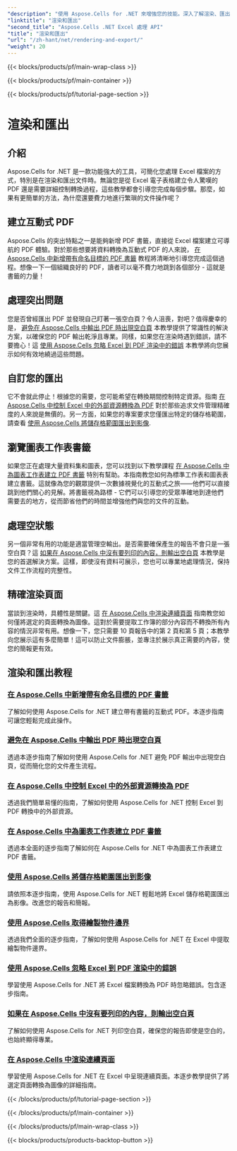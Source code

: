 ```yaml
---
"description": "使用 Aspose.Cells for .NET 來增強您的技能。深入了解渲染、匯出和建立互動式 Excel PDF 文件的教學。"
"linktitle": "渲染和匯出"
"second_title": "Aspose.Cells .NET Excel 處理 API"
"title": "渲染和匯出"
"url": "/zh-hant/net/rendering-and-export/"
"weight": 20
---
```


{{< blocks/products/pf/main-wrap-class >}}

{{< blocks/products/pf/main-container >}}

{{< blocks/products/pf/tutorial-page-section >}}

# 渲染和匯出

## 介紹

Aspose.Cells for .NET 是一款功能強大的工具，可簡化您處理 Excel 檔案的方式，特別是在渲染和匯出文件時。無論您是從 Excel 電子表格建立令人驚嘆的 PDF 還是需要詳細控制轉換過程，這些教學都會引導您完成每個步驟。那麼，如果有更簡單的方法，為什麼還要費力地進行繁瑣的文件操作呢？

## 建立互動式 PDF

Aspose.Cells 的突出特點之一是能夠新增 PDF 書籤，直接從 Excel 檔案建立可導航的 PDF 體驗。對於那些想要將資料轉換為互動式 PDF 的人來說， [在 Aspose.Cells 中新增帶有命名目標的 PDF 書籤](./add-pdf-bookmarks/) 教程將清晰地引導您完成這個過程。想像一下一個組織良好的 PDF，讀者可以毫不費力地跳到各個部分 - 這就是書籤的力量！

## 處理突出問題

您是否曾經匯出 PDF 並發現自己盯著一張空白頁？令人沮喪，對吧？值得慶幸的是， [避免在 Aspose.Cells 中輸出 PDF 時出現空白頁](./avoid-blank-page-in-output-pdf/) 本教學提供了常識性的解決方案，以確保您的 PDF 輸出乾淨且專業。同樣，如果您在渲染時遇到錯誤，請不要擔心！這 [使用 Aspose.Cells 忽略 Excel 到 PDF 渲染中的錯誤](./ignore-errors-while-rendering/) 本教學將向您展示如何有效地繞過這些問題。

## 自訂您的匯出

它不會就此停止！根據您的需要，您可能希望在轉換期間控制特定資源。指南 [在 Aspose.Cells 中控制 Excel 中的外部資源轉換為 PDF](./control-loading-of-external-resources/) 對於那些追求文件管理精確度的人來說是無價的。另一方面，如果您的專案要求您僅匯出特定的儲存格範圍，請查看 [使用 Aspose.Cells 將儲存格範圍匯出到影像](。/export-range-of-cells-to-image/).

## 瀏覽圖表工作表書籤

如果您正在處理大量資料集和圖表，您可以找到以下教學課程 [在 Aspose.Cells 中為圖表工作表建立 PDF 書籤](./create-pdf-bookmark-entry-for-chart-sheet/) 特別有幫助。本指南教您如何為標準工作表和圖表表建立書籤。這就像為您的觀眾提供一次數據視覺化的互動式之旅——他們可以直接跳到他們關心的見解。將書籤視為路標 - 它們可以引導您的受眾準確地到達他們需要去的地方，從而節省他們的時間並增強他們與您的文件的互動。

## 處理空狀態

另一個非常有用的功能是適當管理空輸出。是否需要確保產生的報告不會只是一張空白頁？這 [如果在 Aspose.Cells 中沒有要列印的內容，則輸出空白頁](./output-blank-page-when-nothing-to-print/) 本教學是您的首選解決方案。這樣，即使沒有資料可展示，您也可以專業地處理情況，保持文件工作流程的完整性。

## 精確渲染頁面

當談到渲染時，具體性是關鍵。這 [在 Aspose.Cells 中渲染連續頁面](./render-limited-number-of-sequential-pages/) 指南教您如何僅將選定的頁面轉換為圖像。這對於需要提取工作簿的部分內容而不轉換所有內容的情況非常有用。想像一下，您只需要 10 頁報告中的第 2 頁和第 5 頁；本教學向您展示這有多麼簡單！這可以防止文件膨脹，並專注於展示真正需要的內容，使您的簡報更有效。

## 渲染和匯出教程
### [在 Aspose.Cells 中新增帶有命名目標的 PDF 書籤](./add-pdf-bookmarks/)
了解如何使用 Aspose.Cells for .NET 建立帶有書籤的互動式 PDF。本逐步指南可讓您輕鬆完成此操作。
### [避免在 Aspose.Cells 中輸出 PDF 時出現空白頁](./avoid-blank-page-in-output-pdf/)
透過本逐步指南了解如何使用 Aspose.Cells for .NET 避免 PDF 輸出中出現空白頁，從而簡化您的文件產生流程。
### [在 Aspose.Cells 中控制 Excel 中的外部資源轉換為 PDF](./control-loading-of-external-resources/)
透過我們簡單易懂的指南，了解如何使用 Aspose.Cells for .NET 控制 Excel 到 PDF 轉換中的外部資源。
### [在 Aspose.Cells 中為圖表工作表建立 PDF 書籤](./create-pdf-bookmark-entry-for-chart-sheet/)
透過本全面的逐步指南了解如何在 Aspose.Cells for .NET 中為圖表工作表建立 PDF 書籤。
### [使用 Aspose.Cells 將儲存格範圍匯出到影像](./export-range-of-cells-to-image/)
請依照本逐步指南，使用 Aspose.Cells for .NET 輕鬆地將 Excel 儲存格範圍匯出為影像。改進您的報告和簡報。
### [使用 Aspose.Cells 取得繪製物件邊界](./get-draw-object-and-bound/)
透過我們全面的逐步指南，了解如何使用 Aspose.Cells for .NET 在 Excel 中提取繪製物件邊界。
### [使用 Aspose.Cells 忽略 Excel 到 PDF 渲染中的錯誤](./ignore-errors-while-rendering/)
學習使用 Aspose.Cells for .NET 將 Excel 檔案轉換為 PDF 時忽略錯誤。包含逐步指南。
### [如果在 Aspose.Cells 中沒有要列印的內容，則輸出空白頁](./output-blank-page-when-nothing-to-print/)
了解如何使用 Aspose.Cells for .NET 列印空白頁，確保您的報告即使是空白的，也始終顯得專業。
### [在 Aspose.Cells 中渲染連續頁面](./render-limited-number-of-sequential-pages/)
學習使用 Aspose.Cells for .NET 在 Excel 中呈現連續頁面。本逐步教學提供了將選定頁面轉換為圖像的詳細指南。

{{< /blocks/products/pf/tutorial-page-section >}}

{{< /blocks/products/pf/main-container >}}

{{< /blocks/products/pf/main-wrap-class >}}

{{< blocks/products/products-backtop-button >}}